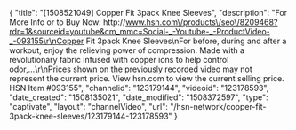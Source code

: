 {
    "title": "[1508521049] Copper Fit 3pack Knee Sleeves",
    "description": "For More Info or to Buy Now: http:\/\/www.hsn.com\/products\/seo\/8209468?rdr=1&sourceid=youtube&cm_mmc=Social-_-Youtube-_-ProductVideo-_-093155\r\nCopper Fit 3pack Knee Sleeves\nFor before, during and after a workout, enjoy the relieving power of compression. Made with a revolutionary fabric infused with copper ions to help control odor,...\r\nPrices shown on the previously recorded video may not represent the current price.  View hsn.com to view the current selling price. HSN Item #093155",
    "channelid": "123179144",
    "videoid": "123178593",
    "date_created": "1508135021",
    "date_modified": "1508372597",
    "type": "captivate",
    "layout": "channelVideo",
    "url": "\/hsn-network\/copper-fit-3pack-knee-sleeves\/123179144-123178593"
}